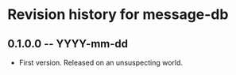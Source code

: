 # Revision history for message-db

## 0.1.0.0 -- YYYY-mm-dd

* First version. Released on an unsuspecting world.
